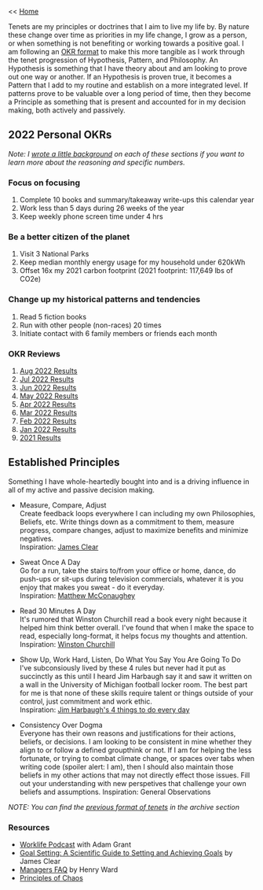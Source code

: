 << [Home](https://github.com/dubrie/public)

Tenets are my principles or doctrines that I aim to live my life by. By nature these change over time as priorities in my life change, I grow as a person, or when something is not benefiting or working towards a positive goal. I am following an [OKR format](https://rework.withgoogle.com/guides/set-goals-with-okrs/steps/introduction/) to make this more tangible as I work through the tenet progression of Hypothesis, Pattern, and Philosophy. An Hypothesis is something that I have theory about and am looking to prove out one way or another. If an Hypothesis is proven true, it becomes a Pattern that I add to my routine and establish on a more integrated level. If patterns prove to be valuable over a long period of time, then they become a Principle as something that is present and accounted for in my decision making, both actively and passively. 

## 2022 Personal OKRs

_Note: I [wrote a little background](https://dubrie.medium.com/2022-personal-okrs-5138f1cb8a2?source=friends_link&sk=4f5334783e2570d9f431f3c50b4e922f) on each of these sections if you want to learn more about the reasoning and specific numbers._

### Focus on focusing
1. Complete 10 books and summary/takeaway write-ups this calendar year
2. Work less than 5 days during 26 weeks of the year
3. Keep weekly phone screen time under 4 hrs

### Be a better citizen of the planet
1. Visit 3 National Parks
2. Keep median monthly energy usage for my household under 620kWh
3. Offset 16x my 2021 carbon footprint (2021 footprint: 117,649 lbs of CO2e)  

### Change up my historical patterns and tendencies 
1. Read 5 fiction books
2. Run with other people (non-races) 20 times
3. Initiate contact with 6 family members or friends each month

### OKR Reviews
1. [Aug 2022 Results](/archive/OKR-Reviews/2022-08.md)
1. [Jul 2022 Results](/archive/OKR-Reviews/2022-07.md)
1. [Jun 2022 Results](/archive/OKR-Reviews/2022-06.md)
1. [May 2022 Results](/archive/OKR-Reviews/2022-05.md)
1. [Apr 2022 Results](/archive/OKR-Reviews/2022-04.md)
1. [Mar 2022 Results](/archive/OKR-Reviews/2022-03.md)
1. [Feb 2022 Results](/archive/OKR-Reviews/2022-02.md)
1. [Jan 2022 Results](/archive/OKR-Reviews/2022-01.md)
1. [2021 Results](/archive/OKR-Reviews/2021-OKRs.md)
 
## Established Principles
Something I have whole-heartedly bought into and is a driving influence in all of my active and passive decision making.

- Measure, Compare, Adjust  
Create feedback loops everywhere I can including my own Philosophies, Beliefs, etc. Write things down as a commitment to them, measure progress, compare changes, adjust to maximize benefits and minimize negatives.  
Inspiration: [James Clear](http://jamesclear.com/feedback-loops)

- Sweat Once A Day  
Go for a run, take the stairs to/from your office or home, dance, do push-ups or sit-ups during television commercials, whatever it is you enjoy that makes you sweat - do it everyday.  
Inspiration: [Matthew McConaughey](http://www.heraldsun.com.au/entertainment/movies/all-the-joy-of-oz/story-e6frf9h6-1111115440934?nk=663a4f3500f795d460097bc6a5bda9e2-1448396669)

-  Read 30 Minutes A Day  
It's rumored that Winston Churchill read a book every night because it helped him think better overall. I've found that when I make the space to read, especially long-format, it helps focus my thoughts and attention. 
Inspiration: [Winston Churchill](https://en.wikipedia.org/wiki/Winston_Churchill)

- Show Up, Work Hard, Listen, Do What You Say You Are Going To Do  
I've subconsiously lived by these 4 rules but never had it put as succinctly as this until I heard Jim Harbaugh say it and saw it written on a wall in the University of Michigan football locker room. The best part for me is that none of these skills require talent or things outside of your control, just commitment and work ethic.  
Inspiration: [Jim Harbaugh's 4 things to do every day](http://coachingsearch.com/article?a=Jim-Harbaughs-4-things-to-do-every-day)

- Consistency Over Dogma  
Everyone has their own reasons and justifications for their actions, beliefs, or decisions. I am looking to be consistent in mine whether they align to or follow a defined groupthink or not. If I am for helping the less fortunate, or trying to combat climate change, or spaces over tabs when writing code (spoiler alert: I am), then I should also maintain those beliefs in my other actions that may not directly effect those issues. Fill out your understanding with new perspetives that challenge your own beliefs and assumptions. 
Inspiration: General Observations


_NOTE: You can find the [previous format of tenets](https://github.com/dubrie/public/blob/master/archive/tenents.md) in the archive section_


### Resources
- [Worklife Podcast](https://www.ted.com/podcasts/worklife) with Adam Grant
- [Goal Setting: A Scientific Guide to Setting and Achieving Goals](http://jamesclear.com/goal-setting) by James Clear
- [Managers FAQ](https://medium.com/eshares-blog/a-managers-faq-35858a229f84) by Henry Ward
- [Principles of Chaos](http://principlesofchaos.org/)
